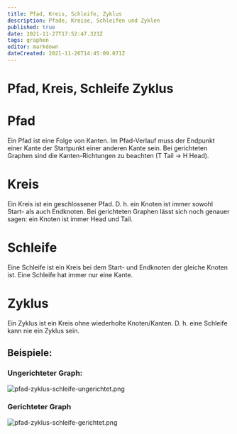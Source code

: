 ```yaml
---
title: Pfad, Kreis, Schleife, Zyklus
description: Pfade, Kreise, Schleifen und Zyklen
published: true
date: 2021-11-27T17:52:47.323Z
tags: graphen
editor: markdown
dateCreated: 2021-11-26T14:45:09.071Z
---
```


# Pfad, Kreis, Schleife Zyklus

# Pfad
Ein Pfad ist eine Folge von Kanten.
Im Pfad-Verlauf muss der Endpunkt einer Kante der Startpunkt einer anderen Kante sein.
Bei gerichteten Graphen sind die Kanten-Richtungen zu beachten (T Tail -> H Head).

# Kreis
Ein Kreis ist ein geschlossener Pfad.
D. h. ein Knoten ist immer sowohl Start- als auch Endknoten.
Bei gerichteten Graphen lässt sich noch genauer sagen: ein Knoten ist immer Head und Tail.

# Schleife
Eine Schleife ist ein Kreis bei dem Start- und Endknoten der gleiche Knoten ist.
Eine Schleife hat immer nur eine Kante.

# Zyklus
Ein Zyklus ist ein Kreis ohne wiederholte Knoten/Kanten.
D. h. eine Schleife kann nie ein Zyklus sein.

## Beispiele:

### Ungerichteter Graph:

![pfad-zyklus-schleife-ungerichtet.png](/pfad-zyklus-schleife-ungerichtet.png)

### Gerichteter Graph

![pfad-zyklus-schleife-gerichtet.png](/pfad-zyklus-schleife-gerichtet.png)